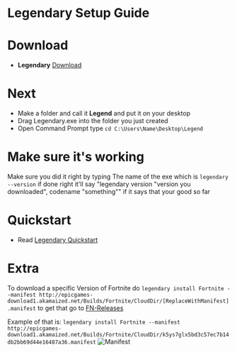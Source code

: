 # Legendary Setup Guide

# Download
* **Legendary** [Download](https://github.com/derrod/legendary/releases/)

# Next
* Make a folder and call it **Legend** and put it on your desktop
* Drag Legendary.exe into the folder you just created
* Open Command Prompt type ``cd C:\Users\Name\Desktop\Legend``

# Make sure it's working
Make sure you did it right by typing The name of the exe which is ``legendary --version`` if done right it'll say "legendary version "version you downloaded", codename "something"" if it says that your good so far

# Quickstart
* Read [Legendary Quickstart](https://github.com/derrod/legendary#quickstart)
# Extra
To download a specific Version of Fortnite do ``legendary install Fortnite --manifest http://epicgames-download1.akamaized.net/Builds/Fortnite/CloudDir/[ReplaceWithManifest].manifest`` to get that go to [FN-Releases](https://github.com/polynite/fn-releases/blob/master/README.md)

Example of that is:
``legendary install Fortnite --manifest http://epicgames-download1.akamaized.net/Builds/Fortnite/CloudDir/k5ys7glx5bd3c57ec7b14db2bb69d44e16487a36.manifest``
![Manifest](https://cdn.discordapp.com/attachments/631678988582125588/758941091138633738/unknown.png)
